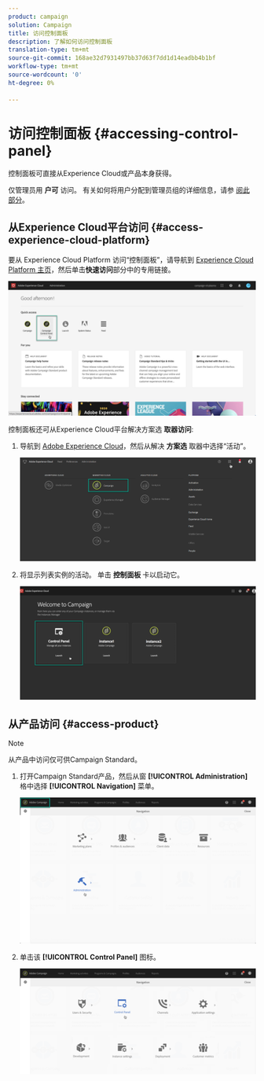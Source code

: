 ```yaml
---
product: campaign
solution: Campaign
title: 访问控制面板
description: 了解如何访问控制面板
translation-type: tm+mt
source-git-commit: 168ae32d7931497bb37d63f7dd1d14eadbb4b1bf
workflow-type: tm+mt
source-wordcount: '0'
ht-degree: 0%

---
```



# 访问控制面板 {#accessing-control-panel}

控制面板可直接从Experience Cloud或产品本身获得。

仅管理员用 **户可** 访问。 有关如何将用户分配到管理员组的详细信息，请参 [阅此部分](../../discover/using/managing-permissions.md)。

## 从Experience Cloud平台访问 {#access-experience-cloud-platform}

要从 Experience Cloud Platform 访问“控制面板”，请导航到 [Experience Cloud Platform 主页](https://experiencecloud.adobe.com/)，然后单击&#x200B;**快速访问**&#x200B;部分中的专用链接。

![](assets/do-not-localize/quickaccess.png)

控制面板还可从Experience Cloud平台解决方案选 **取器访问**:

1. 导航到 [Adobe Experience Cloud](https://experiencecloud.adobe.com/)，然后从解决 **方案选** 取器中选择“活动”。

   ![](assets/do-not-localize/control_panel_access1.png)

1. 将显示列表实例的活动。 单击 **控制面板** 卡以启动它。

   ![](assets/do-not-localize/control_panel_access2.png)

## 从产品访问 {#access-product}

>[!NOTE]
>
>从产品中访问仅可供Campaign Standard。

1. 打开Campaign Standard产品，然后从窗 **[!UICONTROL Administration]** 格中选择 **[!UICONTROL Navigation]** 菜单。

   ![](assets/control_panel_access3.png)

1. 单击该 **[!UICONTROL Control Panel]** 图标。

   ![](assets/control_panel_access4.png)
